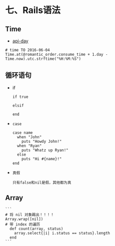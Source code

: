 # 七、Rails语法

## Time
- [api-day](http://stevenyue.com/blogs/date-time-datetime-in-ruby-and-rails/)
```
# time TO 2016-06-04
Time.at(@romantic_order.consume_time + 1.day - Time.now).utc.strftime("%H:%M:%S")
```

## 循环语句
- if
    ```
    if true

    elsif

    end
    ```

- `case`
    ```
    case name
      when "John"
        puts "Howdy John!"
      when "Ryan"
        puts "Whatz up Ryan!"
      else
        puts "Hi #{name}!"
    end
    ```

- `真假`
    ```
    只有false和nil是假，其他都为真
    ```

## Array
    ```
    # 将 nil 对象踢出！！！！
    Array.wrap([nil])
    # 带 index 的遍历
      def count(array, status)
        array.select{|i| i.status == status}.length
      end
    ```
